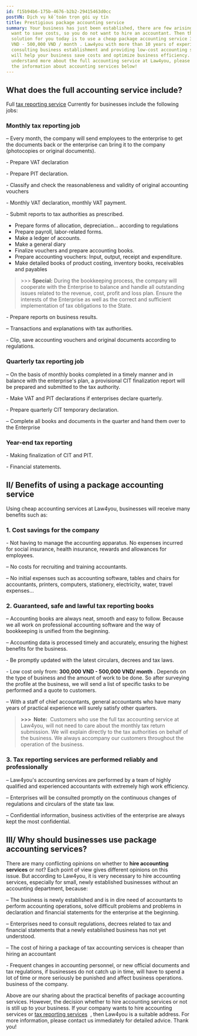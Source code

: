 ```yaml
---
id: f15b94b6-175b-4676-b2b2-29415463d0cc
postVN: Dịch vụ kế toán trọn gói uy tín
title: Prestigious package accounting service
summary: Your business has just been established, there are few arising, you
  want to save costs, so you do not want to hire an accountant. Then the best
  solution for you today is to use a cheap package accounting service 300,000
  VND - 500,000 VND / month . Law4you with more than 10 years of experience in
  consulting business establishment and providing low-cost accounting services
  will help your business save costs and optimize business efficiency. To
  understand more about the full accounting service at Law4you, please refer to
  the information about accounting services below!
---
```

## **What does the full accounting service include?**

[](https://thanhlapdoanhnghiepvn.vn/bang-gia-dich-vu-ke-toan-10703)Full [tax reporting service](https://thanhlapdoanhnghiepvn.vn/bang-gia-dich-vu-ke-toan-10703) Currently for businesses include the following jobs:

### **Monthly tax reporting job**

– Every month, the company will send employees to the enterprise to get the documents back or the enterprise can bring it to the company (photocopies or original documents).

\- Prepare VAT declaration

\- Prepare PIT declaration.

\- Classify and check the reasonableness and validity of original accounting vouchers

\- Monthly VAT declaration, monthly VAT payment.

\- Submit reports to tax authorities as prescribed.

* Prepare forms of allocation, depreciation... according to regulations
* Prepare payroll, labor-related forms.
* Make a ledger of accounts.
* Make a general diary
* Finalize vouchers and prepare accounting books.
* Prepare accounting vouchers: Input, output, receipt and expenditure.
* Make detailed books of product costing, inventory books, receivables and payables

> \>>> **Special:** During the bookkeeping process, the company will cooperate with the Enterprise to balance and handle all outstanding issues related to the revenue, cost, profit and loss plan. Ensure the interests of the Enterprise as well as the correct and sufficient implementation of tax obligations to the State.

\- Prepare reports on business results.

– Transactions and explanations with tax authorities.

\- Clip, save accounting vouchers and original documents according to regulations.

### **Quarterly tax reporting job**

– On the basis of monthly books completed in a timely manner and in balance with the enterprise's plan, a provisional CIT finalization report will be prepared and submitted to the tax authority.

\- Make VAT and PIT declarations if enterprises declare quarterly.

\- Prepare quarterly CIT temporary declaration.

– Complete all books and documents in the quarter and hand them over to the Enterprise

### **Year-end tax reporting**

\- Making finalization of CIT and PIT.

\- Financial statements.

## **II/ Benefits of using a package accounting service**

Using cheap accounting services at Law4you, businesses will receive many benefits such as:

### **1. Cost savings for the company**

\- Not having to manage the accounting apparatus. No expenses incurred for social insurance, health insurance, rewards and allowances for employees.

– No costs for recruiting and training accountants.

– No initial expenses such as accounting software, tables and chairs for accountants, printers, computers, stationery, electricity, water, travel expenses…

### **2. Guaranteed, safe and lawful tax reporting books**

– Accounting books are always neat, smooth and easy to follow. Because we all work on professional accounting software and the way of bookkeeping is unified from the beginning.

– Accounting data is processed timely and accurately, ensuring the highest benefits for the business.

\- Be promptly updated with the latest circulars, decrees and tax laws.

\- Low cost only from: **300,000 VND - 500,000 VND/ month** . Depends on the type of business and the amount of work to be done. So after surveying the profile at the business, we will send a list of specific tasks to be performed and a quote to customers.

– With a staff of chief accountants, general accountants who have many years of practical experience will surely satisfy other quarters.

> **\>>>  Note:**  Customers who use the full tax accounting service at Law4you, will not need to care about the monthly tax return submission. We will explain directly to the tax authorities on behalf of the business. We always accompany our customers throughout the operation of the business.

### **3. Tax reporting services are performed reliably and professionally**

– Law4you's accounting services are performed by a team of highly qualified and experienced accountants with extremely high work efficiency.

– Enterprises will be consulted promptly on the continuous changes of regulations and circulars of the state tax law.

– Confidential information, business activities of the enterprise are always kept the most confidential.

## III/ Why should businesses use package accounting services?

There are many conflicting opinions on whether to **hire accounting services** or not? Each point of view gives different opinions on this issue. But according to Law4you, it is very necessary to hire accounting services, especially for small, newly established businesses without an accounting department, because:

– The business is newly established and is in dire need of accountants to perform accounting operations, solve difficult problems and problems in declaration and financial statements for the enterprise at the beginning.

– Enterprises need to consult regulations, decrees related to tax and financial statements that a newly established business has not yet understood.

– The cost of hiring a package of tax accounting services is cheaper than hiring an accountant

\- Frequent changes in accounting personnel, or new official documents and tax regulations, if businesses do not catch up in time, will have to spend a lot of time or more seriously be punished and affect business operations. business of the company.

Above are our sharing about the practical benefits of package accounting services. However, the decision whether to hire accounting services or not is still up to your business. If your company wants to hire accounting services or [tax reporting services](https://namvietluat.vn/dich-vu-bao-cao-thue-tron-goi-gia-re/)  , then Law4you is a suitable address. For more information, please contact us immediately for detailed advice. Thank you!